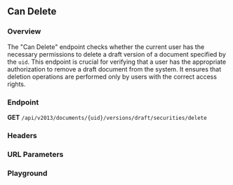## Can Delete

### Overview

The "Can Delete" endpoint checks whether the current user has the necessary permissions to delete a draft version of a document specified by the `uid`. This endpoint is crucial for verifying that a user has the appropriate authorization to remove a draft document from the system. It ensures that deletion operations are performed only by users with the correct access rights.

### Endpoint
**GET** `/api/v2013/documents/{uid}/versions/draft/securities/delete`

### Headers
<!--@include: ../../common/header/authorization-realm.md-->

### URL Parameters
<!--@include: ../../common/url/uid.md-->

### Playground

<SwaggerUI :swaggerSpecs="swaggerCanDeleteSpecs" />